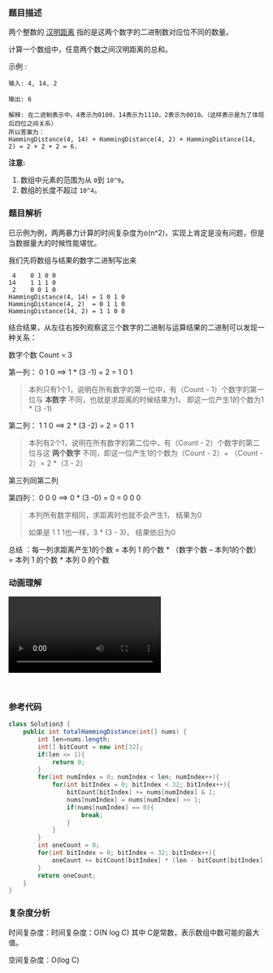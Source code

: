 ### 题目描述

两个整数的 [汉明距离](https://baike.baidu.com/item/汉明距离/475174?fr=aladdin) 指的是这两个数字的二进制数对应位不同的数量。

计算一个数组中，任意两个数之间汉明距离的总和。

示例 :

```
输入: 4, 14, 2

输出: 6

解释: 在二进制表示中，4表示为0100，14表示为1110，2表示为0010。（这样表示是为了体现后四位之间关系）
所以答案为：
HammingDistance(4, 14) + HammingDistance(4, 2) + HammingDistance(14, 2) = 2 + 2 + 2 = 6.
```

**注意:**

1. 数组中元素的范围为从 `0`到 `10^9`。	
2. 数组的长度不超过 `10^4`。

### 题目解析

已示例为例，两两暴力计算的时间复杂度为o(n^2)，实现上肯定是没有问题，但是当数据量大的时候性能堪忧。

我们先将数组与结果的数字二进制写出来

```
 4    0 1 0 0
14    1 1 1 0
 2    0 0 1 0
HammingDistance(4, 14) = 1 0 1 0
HammingDistance(4, 2)  = 0 1 1 0
HammingDistance(14, 2) = 1 1 0 0
```

结合结果，从左往右按列观察这三个数字的二进制与运算结果的二进制可以发现一种关系：

数字个数 Count = 3

第一列： 0 1 0 ==> 1 * (3 -1) =  2 = 1 0 1     

> 本列只有1个1，说明在所有数字的第一位中，有（Count - 1）个数字的第一位与 **本数字** 不同，也就是求距离的时候结果为1， 即这一位产生1的个数为1 * (3 -1)

第二列： 1 1 0 ==>  2 * (3 -2) =  2 = 0 1 1

> 本列有2个1，说明在所有数字的第二位中，有（Count - 2）个数字的第二位与这 **两个数字** 不同，即这一位产生1的个数为（Count - 2）+ （Count - 2）= 2 *（3 - 2）

第三列同第二列

第四列： 0 0 0 ==>  0 * (3 -0) =  0 = 0 0 0

> 本列所有数字相同，求距离时也就不会产生1， 结果为0
>
> 如果是 1 1 1也一样，3 * (3 - 3)， 结果依旧为0

总结 ：每一列求距离产生1的个数 = 本列 1 的个数 * （数字个数 – 本列1的个数）= 本列 1 的个数 * 本列 0 的个数 

### 动画理解

![](../Animation/Animation.mp4)




‎

### 参考代码

```java
class Solution3 {
    public int totalHammingDistance(int[] nums) {
        int len=nums.length;
        int[] bitCount = new int[32];
        if(len <= 1){
            return 0;
        }
        for(int numIndex = 0; numIndex < len; numIndex++){
            for(int bitIndex = 0; bitIndex < 32; bitIndex++){
                bitCount[bitIndex] += nums[numIndex] & 1;
                nums[numIndex] = nums[numIndex] >> 1;
                if(nums[numIndex] == 0){
                    break;
                }
            }
        }
        int oneCount = 0;
        for(int bitIndex = 0; bitIndex < 32; bitIndex++){
            oneCount += bitCount[bitIndex] * (len - bitCount[bitIndex]);
        }
        return oneCount;
    }
}
```

### 复杂度分析

时间复杂度：时间复杂度：O(N log ⁡C)  其中 C是常数，表示数组中数可能的最大值。

空间复杂度：O(log C)